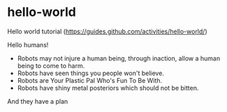 # hello-world
Hello world tutorial (https://guides.github.com/activities/hello-world/)

Hello humans!
* Robots may not injure a human being, through inaction, allow a human being to come to harm.
* Robots have seen things you people won't believe.
* Robots are Your Plastic Pal Who's Fun To Be With.
* Robots have shiny metal posteriors which should not be bitten.

And they have a plan
